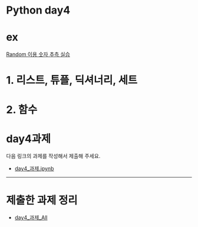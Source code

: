 # Python day4

# ex

[Random 이용 숫자 추측 실습](./ex_GuessNumber.ipynb)

# 1. 리스트, 튜플, 딕셔너리, 세트

# 2. 함수

# day4과제

다음 링크의 과제를 작성해서 제출해 주세요.

 - [day4_과제.ipynb](./day4_과제.ipynb)

---

# 제출한 과제 정리

 - [day4_과제_All](./day4_과제_All.ipynb)
